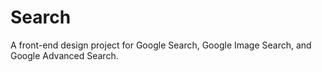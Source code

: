 # Search
A front-end design project for Google Search, Google Image Search, and Google Advanced Search.

